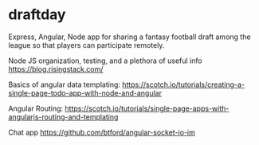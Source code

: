 # draftday

Express, Angular, Node app for sharing a fantasy football draft among the league so that players can participate remotely.

Node JS organization, testing, and a plethora of useful info
https://blog.risingstack.com/

Basics of angular data templating:
https://scotch.io/tutorials/creating-a-single-page-todo-app-with-node-and-angular

Angular Routing:
https://scotch.io/tutorials/single-page-apps-with-angularjs-routing-and-templating

Chat app
https://github.com/btford/angular-socket-io-im